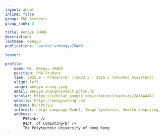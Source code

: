 ```yaml
---
layout: about
inline: false
group: PhD Students
group_rank: 3

title: Wengyu ZHANG
description: 
lastname: wengyu
publications: 'author^=*WengyuZHANG'

teaser: 

profile:
    name: Mr. Wengyu ZHANG
    position: PhD Student
    time: 2025.9 - Present<br />2023.5 - 2025.5 (Student Assistant)
    align: left
    image: wengyu-zhang.jpeg
    email: wengyu.zhang@connect.polyu.hk
    scholar: https://scholar.google.com/citations?user=zgV2AIAAAAAJ
    website: https://wengyuzhang.com
    degree: Bsc(Polyu)
    interest: Large Language Model, Image Synthesis, Health Computing, Graph Learning
    address: >
        P504<br />
        Dept. of Computing<br />
        The Polytechnic University of Hong Kong
---
```


<!-- # Student Assistants

**Wengyu ZHANG**

Student Assistant, Undergraduate Student, Department of Computing, The Hong Kong Polytechnic University

[Homepage](https://wengyuzhang.com)
[Google Scholar](https://scholar.google.com/citations?user=zgV2AIAAAAAJ)
[wengyu.zhang@connect.polyu.hk](mailto:wengyu.zhang@connect.polyu.hk) -->